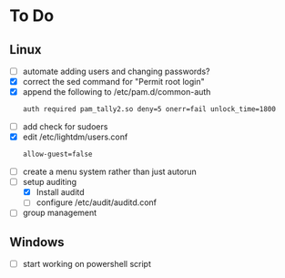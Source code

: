 # To Do
## Linux
- [ ] automate adding users and changing passwords?
- [x] correct the sed command for "Permit root login"
- [x] append the following to /etc/pam.d/common-auth
    ```bash
    auth required pam_tally2.so deny=5 onerr=fail unlock_time=1800
    ```
- [ ] add check for sudoers
- [x] edit /etc/lightdm/users.conf
    ```bash
    allow-guest=false
    ```
- [ ] create a menu system rather than just autorun
- [ ] setup auditing
  - [x] Install auditd
  - [ ] configure /etc/audit/auditd.conf
- [ ] group management
## Windows
- [ ] start working on powershell script
